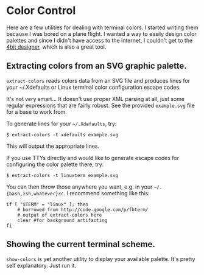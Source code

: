 Color Control
=============

Here are a few utilities for dealing with terminal colors.  I started writing
them because I was bored on a plane flight.  I wanted a way to easily design
color palettes and since I didn't have access to the internet, I couldn't get
to the [4bit designer], which is also a great tool.


## Extracting colors from an SVG graphic palette.

`extract-colors` reads colors data from an SVG file and produces lines for your
~/.Xdefaults or Linux terminal color configuration escape codes.

It's not very smart... It doesn't use proper XML parsing at all, just some
regular expressions that are fairly robust.  See the provided `example.svg`
file for a base to work from.

To generate lines for your `~/.Xdefaults`, try:

```
$ extract-colors -t xdefaults example.svg
```

This will output the appropriate lines.

If you use TTYs directly and would like to generate escape codes for
configuring the color palette there, try:

```
$ extract-colors -t linuxterm example.svg
```

You can then throw those anywhere you want, e.g. in your
`~/.{bash,zsh,whatever}rc`.  I recommend something like this:

```
if [ "$TERM" = "linux" ]; then
    # borrowed from http://code.google.com/p/fbterm/
	# output of extract-colors here
	clear #for background artifacting
fi
```


## Showing the current terminal scheme.

`show-colors` is yet another utility to display your available palette.
It's pretty self explanatory.  Just run it.



[4bit designer]:http://ciembor.github.io/4bit/
